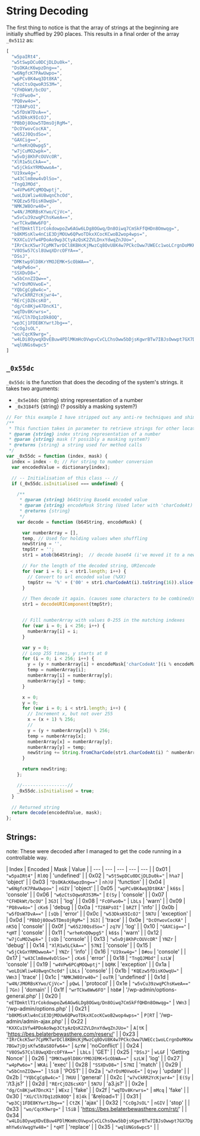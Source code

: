 # String Decoding

The first thing to notice is that the array of strings at the beginning are initially shuffled by 290 places.
This results in a final order of the array `_0x5112` as:
```js
[
  "w5paIRt4",
  "w5tSwpDCu0DCjDLDu0k=",
  "DsOKAcK6wpzDng==",
  "w6NgfcK7PAwUwpo=",
  "wpPCv8K4wq3Dt8KA",
  "w6zCtsOqwoR3S3M=",
  "CFHDkWt/bcOU",
  "FcOFwo0=",
  "PQ8vw4o=",
  "T28APsOI",
  "w5fDsW7DvA==",
  "w53DksK9IcOJ",
  "PBbDj8Oow5TDmsOjRgM=",
  "DcOYwovCocKA",
  "w652J0QsdSo=",
  "GAXCig==",
  "wrheKnQ0wpg5",
  "w7jCuMO2wpk=",
  "w5vDj8KhPcOUVcOR",
  "XlR1w5LCkA==",
  "w5jCkGxYRMOwwoA=",
  "U19xw4g=",
  "w43Clm8ew4vDlSo=",
  "TngQJMOd",
  "w4VPw6PCqMOQwptj",
  "woLDiWliw4U8wqnChcOd",
  "KQEzw5fDisKOwqU=",
  "NMKJW8Orw40=",
  "w4N/JMORBsKYwo/CjVc=",
  "w5vCu39zwqPChsKweA==",
  "wrTCkw8Ww6FO",
  "eETDmktlT1rCokdowpoZw6AGw6LDg8OGwq/Dn8Oiwq7CmSkFfQHDn8Omwqg=",
  "b8KMSsKlw4nCiE3DjMOUw6QPwoTDkxXCocKCwoB2wop4wps=",
  "KXXCu1Vfw4PDoAo9wp3CtyAzQsK2ZVLDnxYdwqZnJUo=",
  "IRrCkcK5wr7CpMKTwrDCl8KBHcKjMwzCq8OvU8K4w7PCkcOww7UWECc1woLCrgnDoMKKw7BGw7jDjsKfw5BaS8Ofw64=",
  "V8OSw57Csl8UwqXDrcOFYA==",
  "DSsJ",
  "DMKtwp9lD8KrYMOJEMK+ScObWA==",
  "w4pPw6o=",
  "SSXDvD8=",
  "w5bCnnZIQw==",
  "w7rDsMOVwoE=",
  "YQbCgCg8w4c=",
  "w7vCkRR2YcKjwr4=",
  "RErCjDZ6csKO",
  "dg/Cn8Kjw47DncK1",
  "wqTDv8Krwrs=",
  "XG/Clh7Dq1zDk8OQ",
  "wp3Cj1FDE8KYwrtJbg==",
  "CcOgJsOL",
  "wo/CqcK9wrg=",
  "w4LDi8OywqXDvEBuw4PDlMKmHcOVwpvCvCLChsOww5bDjsKgwrBTw7IBJsOwwpt7GX7DgmhYw6sVwqgYw48=",
  "wqlUNGs6wpc5"
]
```

## `_0x55dc`
`_0x55dc` is the function that does the decoding of the system's strings. it takes two arguments:
- `_0x5e10dc` {string} string representation of a number
- `_0x3184f5` {string} (? possibly a masking system?)

```js
// For this example I have stripped out any anti-re techniques and shims.
/**
 * This function takes in parameter to retrieve strings for other locations in the code
 * @param {string} index string representation of a number
 * @param {string} mask (? possibly a masking system?)
 * @returns {string} a string used for method calls
 */
var _0x55dc = function (index, mask) {
  index = index - 0; // For string to number conversion
  var encodedValue = dictionary[index];

  // -- Initialisation of this class -- //
  if (_0x55dc.isInitialised === undefined) {

    /**
     * @param {string} b64String Base64 encoded value
     * @param {string} encodeMask String (Used later with 'charCodeAt)
     * @returns {string}
     */
    var decode = function (b64String, encodeMask) {

      var numberArray = [], 
      temp, // Used for holding values when shuffling
      newString = '', 
      tmpStr = '';
      str1 = atob(b64String);  // decode base64 (i've moved it to a new variable)

      // For the length of the decoded string, URIencode
      for (var i = 0; i < str1.length; i++) {
        // Convert to url encoded value (%XX)
        tmpStr += '%' + ('00' + str1.charCodeAt(i).toString(16)).slice(-0x2);
      }

      // Then decode it again. (causes some characters to be combined/modified)
      str1 = decodeURIComponent(tmpStr);


      // Fill numberArray with values 0-255 in the matching indexes
      for (var i = 0; i < 256; i++) {
        numberArray[i] = i;
      }

      var y = 0;
      // Loop 255 times, y starts at 0
      for (i = 0; i < 256; i++) {
        y = (y + numberArray[i] + encodeMask['charCodeAt'](i % encodeMask.length)) % 256;
        temp = numberArray[i];
        numberArray[i] = numberArray[y];
        numberArray[y] = temp;
      }

      x = 0;
      y = 0;
      for (var i = 0; i < str1.length; i++) {
        // Increment x, but not over 255
        x = (x + 1) % 256;
        //
        y = (y + numberArray[x]) % 256;
        temp = numberArray[x];
        numberArray[x] = numberArray[y];
        numberArray[y] = temp;
        newString += String.fromCharCode(str1.charCodeAt(i) ^ numberArray[(numberArray[x] + numberArray[y]) % 256]);
      }

      return newString;
    };

    //-----------------//
    _0x55dc.isInitialised = true;
  }

  // Returned string
  return decode(encodedValue, mask);
};
```


## Strings:
note: These were decoded after I managed to get the code running in a controllable way.

| Index | Encoded | Mask | Value |
| --- | --- | --- | --- | --- |
| 0x01 | `"w5paIRt4"` | `Rl0Q` | 'undefined' |
| 0x02 | `"w5tSwpDCu0DCjDLDu0k="` | `h%a7` | 'object' |
| 0x03 | `"DsOKAcK6wpzDng=="` | `nh)U` | 'function' |
| 0x04 | `"w6NgfcK7PAwUwpo="` | `nGIV` | 'object' |
| 0x05 | `"wpPCv8K4wq3Dt8KA"` | `k6$s` | 'console' |
| 0x06 | `"w6zCtsOqwoR3S3M="` | `E(Sy` | 'console' |
| 0x07 | `"CFHDkWt/bcOU"` | `3G3[` | 'log' |
| 0x08 | `"FcOFwo0="` | `LbLs` | 'warn' |
| 0x09 | `"PQ8vw4o="` | `cKx6` | 'debug |
| 0x0a | `"T28APsOI"` | `bRZT` | 'info' |
| 0x0b | `"w5fDsW7DvA=="` | `[sQb` | 'error' |
| 0x0c | `"w53DksK9IcOJ"` | `5N7U` | 'exception' |
| 0x0d | `"PBbDj8Oow5TDmsOjRgM="` | `3G3[` | 'trace' |
| 0x0e | `"DcOYwovCocKA"` | `nK5Q` | 'console' |
| 0x0f | `"w652J0QsdSo="` | `zq7V` | 'log' |
| 0x10 | `"GAXCig=="` | `*qHT` | 'console' |
| 0x11 | `"wrheKnQ0wpg5"` | `k6$s` | 'warn' |
| 0x12 | `"w7jCuMO2wpk="` | `[sQb` | 'console' |
| 0x13 | `"w5vDj8KhPcOUVcOR"` | `YNZr` | 'debug' |
| 0x14 | `"XlR1w5LCkA=="` | `57NI` | 'console' |
| 0x15 | `"w5jCkGxYRMOwwoA="` | `YNZr` | 'info' |
| 0x16 | `"U19xw4g="` | `D#ou` | 'console' |
| 0x17 | `"w43Clm8ew4vDlSo="` | `cKx6` | 'error' |
| 0x18 | `"TngQJMOd"` | `szLW` | 'console' |
| 0x19 | `"w4VPw6PCqMOQwptj"` | `bQRK` | 'exception' |
| 0x1a | `"woLDiWliw4U8wqnChcOd"` | `LbLs` | 'console' |
| 0x1b | `"KQEzw5fDisKOwqU="` | `VWn3` | 'trace' |
| 0x1c | `"NMKJW8Orw40="` | `ouTR` | 'undefined' |
| 0x1d | `"w4N/JMORBsKYwo/CjVc="` | `pQwL` | 'protocol' |
| 0x1e | `"w5vCu39zwqPChsKweA=="` | `7Gn)` | 'domain' |
| 0x1f | `"wrTCkw8Ww6FO"` | `hbB#` | '/wp-admin/options-general.php' |
| 0x20 | `"eETDmktlT1rCokdowpoZw6AGw6LDg8OGwq/Dn8Oiwq7CmSkFfQHDn8Omwqg="` | `VWn3` | '/wp-admin/options.php' |
| 0x21 | `"b8KMSsKlw4nCiE3DjMOUw6QPwoTDkxXCocKCwoB2wop4wps="` | `P[RT` | '/wp-admin/admin-ajax.php' |
| 0x22 | `"KXXCu1Vfw4PDoAo9wp3CtyAzQsK2ZVLDnxYdwqZnJUo="` | `A[tK` | 'https://bes.belaterbewasthere.com/reserv/' |
| 0x23 | `"IRrCkcK5wr7CpMKTwrDCl8KBHcKjMwzCq8OvU8K4w7PCkcOww7UWECc1woLCrgnDoMKKw7BGw7jDjsKfw5BaS8Ofw64="` | `&zYW` | 'noConflict' |
| 0x24 | `"V8OSw57Csl8UwqXDrcOFYA=="` | `LbLs` | 'GET' |
| 0x25 | `"DSsJ"` | `wL&F` | 'Getting Nonce' |
| 0x26 | `"DMKtwp9lD8KrYMOJEMK+ScObWA=="` | `szLW` | 'log' |
| 0x27 | `"w4pPw6o="` | `WKAi` | 'exec' |
| 0x28 | `"SSXDvD8="` | `57NI` | 'match' |
| 0x29 | `"w5bCnnZIQw=="` | `l5iB` | 'POST' |
| 0x2a | `"w7rDsMOVwoE="` | `Qjwy` | 'update' |
| 0x2b | `"YQbCgCg8w4c="` | `7HUU` | 'general' |
| 0x2c | `"w7vCkRR2YcKjwr4="` | `E(Sy` | '/t3.js?' |
| 0x2d | `"RErCjDZ6csKO"` | `5N7U` | 'a3.js?' |
| 0x2e | `"dg/Cn8Kjw47DncK1"` | `WExz` | 'fake' |
| 0x2f | `"wqTDv8Krwrs="` | `mMcq` | 'fake' |
| 0x30 | `"XG/Clh7Dq1zDk8OQ"` | `8]4k` | '&reload=1' |
| 0x31 | `"wp3Cj1FDE8KYwrtJbg=="` | `CtZK` | 'ajax' |
| 0x32 | `"CcOgJsOL"` | `nGIV` | 'stop' |
| 0x33 | `"wo/CqcK9wrg="` | `l5iB` | 'https://bes.belaterbewasthere.com/rst/' |
| 0x34 | `"w4LDi8OywqXDvEBuw4PDlMKmHcOVwpvCvCLChsOww5bDjsKgwrBTw7IBJsOwwpt7GX7DgmhYw6sVwqgYw48="` | `*qHT` | 'replace' |
| 0x35 | `"wqlUNGs6wpc5"` |  |
